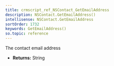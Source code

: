 ```yaml
---
title: crmscript_ref_NSContact_GetEmailAddress
description: NSContact.GetEmailAddress()
intellisense: NSContact.GetEmailAddress
sortOrder: 1732
keywords: GetEmailAddress()
so.topic: reference
---
```



The contact email address



* **Returns:** String


